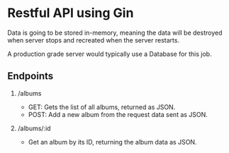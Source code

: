 # Restful API using Gin

Data is going to be stored in-memory, meaning the data will be destroyed when server stops
and recreated when the server restarts.

A production grade server would typically use a Database for this job.

## Endpoints
1. /albums

    - GET: Gets the list of all albums, returned as JSON.
    - POST: Add a new album from the request data sent as JSON.

2. /albums/:id

    - Get an album by its ID, returning the album data as JSON.
